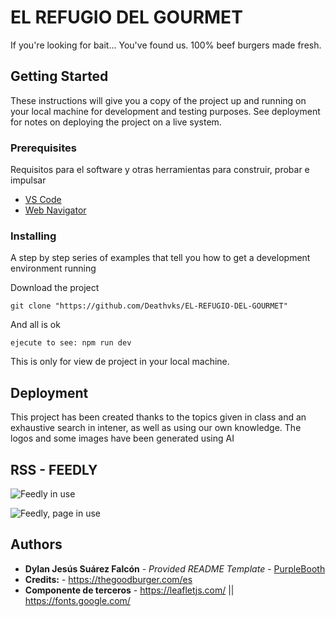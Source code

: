 # EL REFUGIO DEL GOURMET

If you're looking for bait... You've found us. 100% beef burgers made fresh.

## Getting Started

These instructions will give you a copy of the project up and running on
your local machine for development and testing purposes. See deployment
for notes on deploying the project on a live system.

### Prerequisites

Requisitos para el software y otras herramientas para construir, probar e impulsar
- [VS Code](https://code.visualstudio.com/download/)
- [Web Navigator](https://www.google.com/intl/es_es/chrome/)

### Installing

  A step by step series of examples that tell you how to get a development
  environment running

Download the project

    git clone "https://github.com/Deathvks/EL-REFUGIO-DEL-GOURMET"

And all is ok

    ejecute to see: npm run dev

This is only for view de project in your local machine.

## Deployment

This project has been created thanks to the topics given in class and an exhaustive search in intener, as well as using our own knowledge. The logos and some images have been generated using AI

## RSS - FEEDLY

![Feedly in use](/EL-REFUGIO-DEL-GOURMET/public/img/feedly.jpg)

![Feedly, page in use](/EL-REFUGIO-DEL-GOURMET/public/img/feedly2.jpg)


## Authors

  - **Dylan Jesús Suárez Falcón** - *Provided README Template* -
    [PurpleBooth](https://github.com/PurpleBooth)
  - **Credits:** - https://thegoodburger.com/es
  - **Componente de terceros** - https://leafletjs.com/ || https://fonts.google.com/